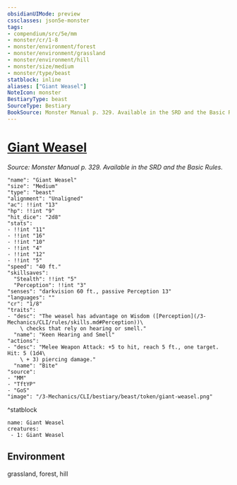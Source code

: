 ```yaml
---
obsidianUIMode: preview
cssclasses: json5e-monster
tags:
- compendium/src/5e/mm
- monster/cr/1-8
- monster/environment/forest
- monster/environment/grassland
- monster/environment/hill
- monster/size/medium
- monster/type/beast
statblock: inline
aliases: ["Giant Weasel"]
NoteIcon: monster
BestiaryType: beast
SourceType: Bestiary
BookSource: Monster Manual p. 329. Available in the SRD and the Basic Rules.
---
```

# [Giant Weasel](3-Mechanics\CLI\bestiary\beast/giant-weasel.md)
*Source: Monster Manual p. 329. Available in the SRD and the Basic Rules.*  

```statblock
"name": "Giant Weasel"
"size": "Medium"
"type": "beast"
"alignment": "Unaligned"
"ac": !!int "13"
"hp": !!int "9"
"hit_dice": "2d8"
"stats":
- !!int "11"
- !!int "16"
- !!int "10"
- !!int "4"
- !!int "12"
- !!int "5"
"speed": "40 ft."
"skillsaves":
  "Stealth": !!int "5"
  "Perception": !!int "3"
"senses": "darkvision 60 ft., passive Perception 13"
"languages": ""
"cr": "1/8"
"traits":
- "desc": "The weasel has advantage on Wisdom ([Perception](/3-Mechanics/CLI/rules/skills.md#Perception))\
    \ checks that rely on hearing or smell."
  "name": "Keen Hearing and Smell"
"actions":
- "desc": "Melee Weapon Attack: +5 to hit, reach 5 ft., one target. Hit: 5 (1d4\
    \ + 3) piercing damage."
  "name": "Bite"
"source":
- "MM"
- "TftYP"
- "GoS"
"image": "/3-Mechanics/CLI/bestiary/beast/token/giant-weasel.png"
```
^statblock

```encounter-table
name: Giant Weasel
creatures:
 - 1: Giant Weasel
```

## Environment

grassland, forest, hill